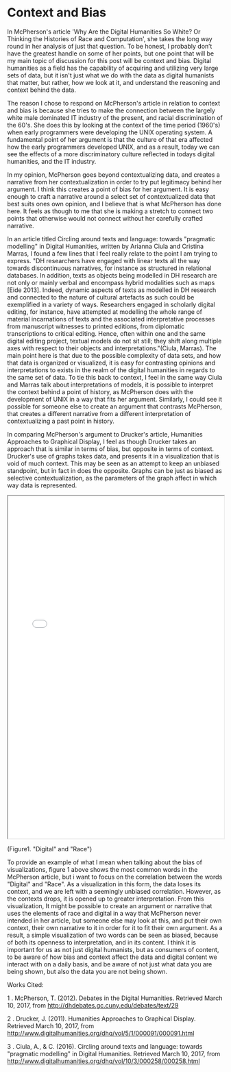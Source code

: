 # Context and Bias

   In McPherson's article 'Why Are the Digital Humanities So White? Or Thinking the Histories of Race and Computation', she takes the long way round in her analysis of just that question. To be honest, I probably don’t have the greatest handle on some of her points, but one point that will be my main topic of discussion for this post will be context and bias. Digital humanities as a field has the capability of acquiring and utilizing very large sets of data, but it isn't just what we do with the data as digital humanists that matter, but rather, how we look at it, and understand the reasoning and context behind the data.  

  The reason I chose to respond on McPherson's article in relation to context and bias is because she tries to make the connection between the largely white male dominated IT industry of the present, and racial discrimination of the 60's. She does this by looking at the context of the time period (1960's) when early programmers were developing the UNIX operating system. A fundamental point of her argument is that the culture of that era affected how the early programmers developed UNIX, and as a result, today we can see the effects of a more discriminatory culture reflected in todays digital humanities, and the IT industry.

  In my opinion, McPherson goes beyond contextualizing data, and creates a narrative from her contextualization in order to try put legitimacy behind her argument. I think this creates a point of bias for her argument. It is easy enough to craft a narrative around a select set of contextualized data that best suits ones own opinion, and I believe that is what McPherson has done here. It feels as though to me that she is making a stretch to connect two points that otherwise would not connect without her carefully crafted narrative.

  In an article titled Circling around texts and language: towards "pragmatic modelling" in Digital Humanities, written by Arianna Ciula and Cristina Marras, I found a few lines that I feel really relate to the point I am trying to express. "DH researchers have engaged with linear texts all the way towards discontinuous narratives, for instance as structured in relational databases. In addition, texts as objects being modelled in DH research are not only or mainly verbal and encompass hybrid modalities such as maps [Eide 2013]. Indeed, dynamic aspects of texts as modelled in DH research and connected to the nature of cultural artefacts as such could be exemplified in a variety of ways. Researchers engaged in scholarly digital editing, for instance, have attempted at modelling the whole range of material incarnations of texts and the associated interpretative processes from manuscript witnesses to printed editions, from diplomatic transcriptions to critical editing. Hence, often within one and the same digital editing project, textual models do not sit still; they shift along multiple axes with respect to their objects and interpretations."(Ciula, Marras). The main point here is that due to the possible complexity of data sets, and how that data is organized or visualized, it is easy for contrasting opinions and interpretations to exists in the realm of the digital humanities in regards to the same set of data. To tie this back to context, I feel in the same way Ciula and Marras talk about interpretations of models, it is possible to interpret the context behind a point of history, as McPherson does with the development of UNIX in a way that fits her argument. Similarly, I could see it possible for someone else to create an argument that contrasts McPherson, that creates a different narrative from a different interpretation of contextualizing a past point in history.
  
  In comparing McPherson's argument to Drucker's article, Humanities Approaches to Graphical Display, I feel as though Drucker takes an approach that is similar in terms of bias, but opposite in terms 
of context. Drucker's use of graphs takes data, and presents it in a visualization that is void of much context. This may be seen as an attempt to keep an unbiased standpoint, but in fact in does the opposite. Graphs can be just as biased as selective contextualization, as the parameters of the graph affect in which way data is represented.  


<!--	Exported from Voyant Tools (voyant-tools.org).
The iframe src attribute below uses a relative protocol to better function with both
http and https sites, but if you're embedding this into a local web page (file protocol)
you should add an explicit protocol (https if you're using voyant-tools.org, otherwise
it depends on this server.
Feel free to change the height and width values or other styling below: -->
<iframe style='width: 100%; height: 800px' src='//voyant-tools.org/?view=Trends&corpus=811fedcfde3ad01392d9548b5a3d9122'></iframe> 


(Figure1. "Digital" and "Race")

  To provide an example of what I mean when talking about the bias of visualizations, figure 1 above shows the most common words in the McPherson article, but i want to focus on the correlation between the words "Digital" and "Race". As a visualization in this form, the data loses its context, and we are left with a seemingly unbiased correlation. However, as the contexts drops, it is opened up to greater interpretation. From this visualization, It might be possible to create an argument or narrative that uses the elements of race and digital in a way that McPherson never intended in her article, but someone else may look at this, and put their own context, their own narrative to it in order for it to fit their own argument. As a result, a simple visualization of two words can be seen as biased, because of both its openness to interpretation, and in its content.
I think it is important for us as not just digital humanists, but as consumers of content, to be aware of how bias and context affect the data and digital content we interact with on a daily basis, and be aware of not just what data you are being shown, but also the data you are not being shown. 

Works Cited: 

1 . McPherson, T. (2012). Debates in the Digital Humanities. Retrieved March 10, 2017, from http://dhdebates.gc.cuny.edu/debates/text/29 

2 . Drucker, J. (2011). Humanities Approaches to Graphical Display. Retrieved March 10, 2017, from http://www.digitalhumanities.org/dhq/vol/5/1/000091/000091.html 

3 . Ciula, A., & C. (2016). Circling around texts and language: towards "pragmatic modelling" in Digital Humanities. Retrieved March 10, 2017, from http://www.digitalhumanities.org/dhq/vol/10/3/000258/000258.html 
